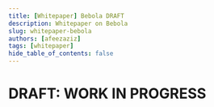 ```yaml
---
title: [Whitepaper] Bebola DRAFT
description: Whitepaper on Bebola
slug: whitepaper-bebola
authors: [afeezaziz]
tags: [whitepaper]
hide_table_of_contents: false
---
```


<b><h1>DRAFT: WORK IN PROGRESS</h1></b>

<!--truncate-->

##